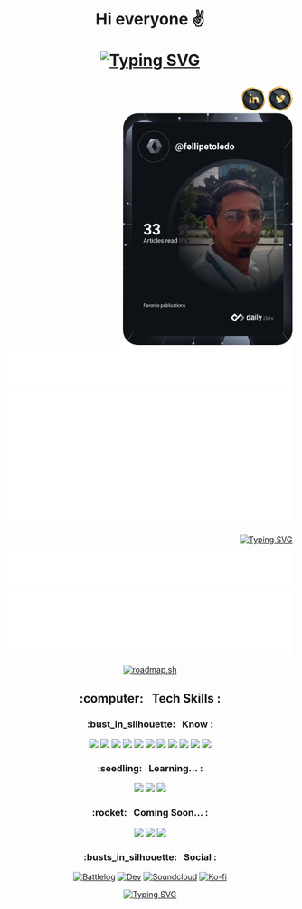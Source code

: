 
<h1 align="center">
Hi everyone ✌ 
  
[![Typing SVG](https://readme-typing-svg.herokuapp.com?font=Bangers&size=30&duration=4000&center=true&width=413&lines=%09%F0%9F%8C%B1Wellcome+to+my+GitHub%09%F0%9F%8C%B1)](https://git.io/typing-svg)
</h1>  
  
<div align="right">  
  <a href="https://www.linkedin.com/in/fellipetoledo/" target="_blank"><img  alt="Linkedim" title="Linkedin" src="https://github.com/FellipeToledo/FellipeToledo/blob/main/Images/Icons/linkedin-icon.png"></a>
  <a href="https://twitter.com/FellipeToledo"><img  alt="Twitter" title="Twitter" src="https://github.com/FellipeToledo/FellipeToledo/blob/main/Images/Icons/twitter-icon.png"></a>
</div>
    
<div>
  <a href="https://api.daily.dev/get?r=FellipeToledo" target="_blank">
    <img
      width="300"
      align="right"
      src="https://raw.githubusercontent.com/FellipeToledo/FellipeToledo/main/devcard.svg"
    />
  </a>
</div>

<div align="left">
  
  ![About me](https://raw.githubusercontent.com/FellipeToledo/FellipeToledo/main/about-me.svg)  
  ![Metrics](https://raw.githubusercontent.com/FellipeToledo/FellipeToledo/main/github-metrics.svg)
  
</div>

<div align="right">  
  
[![Typing SVG](https://readme-typing-svg.herokuapp.com?font=Tangerine&size=30&color=102AF6&width=413&lines=Fellipe+Toledo+de+Azevedo)](https://git.io/typing-svg)  
  
</div>
  
  ![Most used languages](https://raw.githubusercontent.com/FellipeToledo/FellipeToledo/main/language.svg)
  ![Achievements](https://raw.githubusercontent.com/FellipeToledo/FellipeToledo/main/achievements.svg)
  
<div align="center">
  
 [![roadmap.sh](https://roadmap.sh/card/wide/66e2128b12af4935a0a57ca3?variant=dark)](https://roadmap.sh)
 
</div>

<h2 align="center">
  :computer: &nbsp; Tech Skills :
</h2>
  
<h3 align="center">
:bust_in_silhouette: &nbsp; Know :
</h3>

<p align="center">
  <img src="https://img.shields.io/badge/java-%23ED8B00.svg?style=for-the-badge&logo=java&logoColor=white"/> 
  <img src="https://img.shields.io/badge/docker-%230db7ed.svg?style=for-the-badge&logo=docker&logoColor=white"/> 
  <img src="https://img.shields.io/badge/heroku-%23430098.svg?style=for-the-badge&logo=heroku&logoColor=white"/> 
  <img src="https://img.shields.io/badge/git-%23F05033.svg?style=for-the-badge&logo=git&logoColor=white"/> 
  <img src="https://img.shields.io/badge/github-%23121011.svg?style=for-the-badge&logo=github&logoColor=white"/> 
  <img src="https://img.shields.io/badge/spring-%236DB33F.svg?style=for-the-badge&logo=spring&logoColor=white"/> 
  <img src="https://img.shields.io/badge/postgres-%23316192.svg?style=for-the-badge&logo=postgresql&logoColor=white"/> 
  <img src="https://img.shields.io/badge/IntelliJIDEA-000000.svg?style=for-the-badge&logo=intellij-idea&logoColor=white"/> 
  <img src="https://img.shields.io/badge/Apache%20Maven-C71A36?style=for-the-badge&logo=Apache%20Maven&logoColor=white"/> 
  <img src="https://img.shields.io/badge/Postman-FF6C37?style=for-the-badge&logo=postman&logoColor=white"/> 
  <img src="https://img.shields.io/badge/Qgis-ffffff?style=for-the-badge&logo=qgis&logoColor=gren"/> 
</p>
  
<h3 align="center">  
   :seedling: &nbsp; Learning... :
</h3>
<p align="center">
  <img src="https://img.shields.io/badge/html5-%23E34F26.svg?style=for-the-badge&logo=html5&logoColor=white"/> 
  <img src="https://img.shields.io/badge/css3-%231572B6.svg?style=for-the-badge&logo=css3&logoColor=white"/> 
  <img src="https://img.shields.io/badge/javascript-%23323330.svg?style=for-the-badge&logo=javascript&logoColor=%23F7DF1E"/> 
</p>
  
<h3 align="center">  
   :rocket: &nbsp; Coming Soon... :
</h3>
<p align="center">
  <img src="https://img.shields.io/badge/react-%2320232a.svg?style=for-the-badge&logo=react&logoColor=%2361DAFB"/> 
  <img src="https://img.shields.io/badge/bootstrap-%23563D7C.svg?style=for-the-badge&logo=bootstrap&logoColor=white"/> 
  <img src="https://img.shields.io/badge/AWS-%23FF9900.svg?style=for-the-badge&logo=amazon-aws&logoColor=white"/> 
</p>
  
<h3 align="center">  
  :busts_in_silhouette: &nbsp; Social :
</h3>

<p align="center">  
  <a href="https://battlelog.battlefield.com/bf4/user/FellipeToledo/"><img alt="Battlelog" title="Game" src="https://shields.io/badge/-BATTLELOG-blue.svg?&style=for-the-badge&logo=ea&logoColor=white"></a>
  <a href="https://dev.to/fellipetoledo"><img alt="Dev" title="Social" src="https://shields.io/badge/-Dev.to-blue.svg?&style=for-the-badge&logo=dev.to&logoColor=white"></a>
  <a href="https://soundcloud.com/fellipe-toledo-133879191"><img alt="Soundcloud" title="Musica" src="https://shields.io/badge/-Soundcloud-critical.svg?&style=for-the-badge&logo=soundcloud&logoColor=white"></a>
  <a href="https://ko-fi.com/fellipetoledo"><img alt="Ko-fi" title="Contribuição" src="https://shields.io/badge/-BUY%20ME%20A%20COFFEE-CC2735.svg?&style=for-the-badge&logo=ko-fi&logoColor=white"></a>
</p>

<div align="center">

[![Typing SVG](https://readme-typing-svg.herokuapp.com?duration=4000&color=3DF798&center=true&vCenter=true&multiline=true&lines=%F0%9F%8C%B0________%F0%9F%8C%B1________%F0%9F%8C%B3________%F0%9F%8D%83)](https://git.io/typing-svg)
  
</div>
